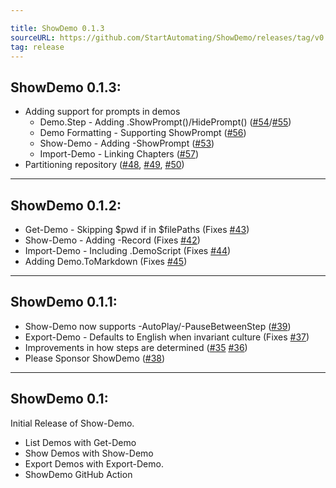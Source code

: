 ```yaml
---

title: ShowDemo 0.1.3
sourceURL: https://github.com/StartAutomating/ShowDemo/releases/tag/v0.1.3
tag: release
---
```

## ShowDemo 0.1.3:

* Adding support for prompts in demos
  * Demo.Step - Adding .ShowPrompt()/HidePrompt() ([#54](https://github.com/StartAutomating/ShowDemo/issues/54)/[#55](https://github.com/StartAutomating/ShowDemo/issues/55))
  * Demo Formatting - Supporting ShowPrompt ([#56](https://github.com/StartAutomating/ShowDemo/issues/56))
  * Show-Demo - Adding -ShowPrompt ([#53](https://github.com/StartAutomating/ShowDemo/issues/53))
  * Import-Demo - Linking Chapters ([#57](https://github.com/StartAutomating/ShowDemo/issues/57))
* Partitioning repository ([#48](https://github.com/StartAutomating/ShowDemo/issues/48), [#49](https://github.com/StartAutomating/ShowDemo/issues/49), [#50](https://github.com/StartAutomating/ShowDemo/issues/50))

---

## ShowDemo 0.1.2:

* Get-Demo - Skipping $pwd if in $filePaths (Fixes [#43](https://github.com/StartAutomating/ShowDemo/issues/43))
* Show-Demo - Adding -Record (Fixes [#42](https://github.com/StartAutomating/ShowDemo/issues/42))
* Import-Demo - Including .DemoScript (Fixes [#44](https://github.com/StartAutomating/ShowDemo/issues/44))
* Adding Demo.ToMarkdown (Fixes [#45](https://github.com/StartAutomating/ShowDemo/issues/45))

---

## ShowDemo 0.1.1:

* Show-Demo now supports -AutoPlay/-PauseBetweenStep ([#39](https://github.com/StartAutomating/ShowDemo/issues/39))
* Export-Demo - Defaults to English when invariant culture (Fixes [#37](https://github.com/StartAutomating/ShowDemo/issues/37))
* Improvements in how steps are determined ([#35](https://github.com/StartAutomating/ShowDemo/issues/35) [#36](https://github.com/StartAutomating/ShowDemo/issues/36))
* Please Sponsor ShowDemo ([#38](https://github.com/StartAutomating/ShowDemo/issues/38))

---

## ShowDemo 0.1:

Initial Release of Show-Demo.

* List Demos with Get-Demo
* Show Demos with Show-Demo
* Export Demos with Export-Demo.
* ShowDemo GitHub Action

